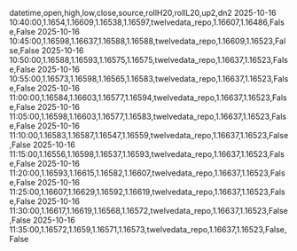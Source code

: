 datetime,open,high,low,close,source,rollH20,rollL20,up2,dn2
2025-10-16 10:40:00,1.1654,1.16609,1.16538,1.16597,twelvedata_repo,1.16607,1.16486,False,False
2025-10-16 10:45:00,1.16598,1.16637,1.16588,1.16588,twelvedata_repo,1.16609,1.16523,False,False
2025-10-16 10:50:00,1.16588,1.16593,1.16575,1.16575,twelvedata_repo,1.16637,1.16523,False,False
2025-10-16 10:55:00,1.16573,1.16598,1.16565,1.16583,twelvedata_repo,1.16637,1.16523,False,False
2025-10-16 11:00:00,1.16584,1.16603,1.16577,1.16594,twelvedata_repo,1.16637,1.16523,False,False
2025-10-16 11:05:00,1.16598,1.16603,1.16577,1.16583,twelvedata_repo,1.16637,1.16523,False,False
2025-10-16 11:10:00,1.16583,1.16587,1.16547,1.16559,twelvedata_repo,1.16637,1.16523,False,False
2025-10-16 11:15:00,1.16556,1.16598,1.16537,1.16593,twelvedata_repo,1.16637,1.16523,False,False
2025-10-16 11:20:00,1.16593,1.16615,1.16582,1.16607,twelvedata_repo,1.16637,1.16523,False,False
2025-10-16 11:25:00,1.16607,1.16629,1.16592,1.16619,twelvedata_repo,1.16637,1.16523,False,False
2025-10-16 11:30:00,1.16617,1.16619,1.16568,1.16572,twelvedata_repo,1.16637,1.16523,False,False
2025-10-16 11:35:00,1.16572,1.1659,1.16571,1.16573,twelvedata_repo,1.16637,1.16523,False,False
